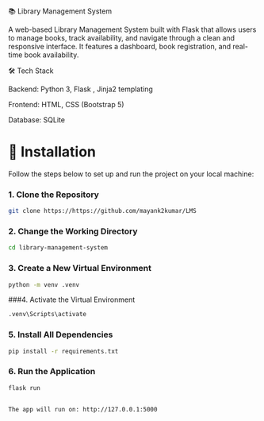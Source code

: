 📚 Library Management System

A web-based Library Management System built with Flask that allows users to manage books, track availability, and navigate through a clean and responsive interface. It features a dashboard, book registration, and real-time book availability.

🛠 Tech Stack

Backend: Python 3, Flask , Jinja2 templating

Frontend: HTML, CSS (Bootstrap 5)

Database: SQLite

# 🚀 Installation

Follow the steps below to set up and run the project on your local machine:

### 1. Clone the Repository

```bash
git clone https://https://github.com/mayank2kumar/LMS
```
### 2. Change the Working Directory
```bash
cd library-management-system
```
### 3. Create a New Virtual Environment
``` bash
python -m venv .venv
```
###4. Activate the Virtual Environment
``` bash
.venv\Scripts\activate
```
### 5. Install All Dependencies
``` bash
pip install -r requirements.txt
```
### 6. Run the Application
``` bash
flask run


The app will run on: http://127.0.0.1:5000
